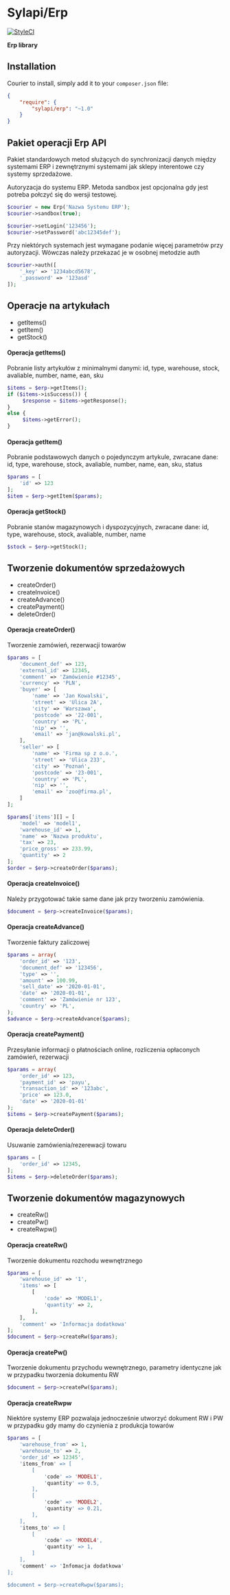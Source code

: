 # Sylapi/Erp

[![StyleCI](https://github.styleci.io/repos/263632999/shield?branch=master)](https://github.styleci.io/repos/263632999?branch=master)

**Erp library**

## Installation

Courier to install, simply add it to your `composer.json` file:

```json
{
    "require": {
        "sylapi/erp": "~1.0"
    }
}
```

## Pakiet operacji Erp API
Pakiet standardowych metod służących do synchronizacji danych między systemami ERP i zewnętrznymi systemami
jak sklepy interentowe czy systemy sprzedażowe.

Autoryzacja do systemu ERP. Metoda sandbox jest opcjonalna gdy jest potreba połczyć się do wersji testowej.
```php
$courier = new Erp('Nazwa Systemu ERP');
$courier->sandbox(true);

$courier->setLogin('123456');
$courier->setPassword('abc12345def');
```

Przy niektórych systemach jest wymagane podanie więcej parametrów przy autoryzacji. Wówczas należy przekazać je w osobnej metodzie auth
```php
$courier->auth([
    '_key' => '1234abcd5678',
    '_password' => '123asd'
]);
```

## Operacje na artykułach
- getItems()
- getItem()
- getStock()

#### Operacja getItems()
Pobranie listy artykułów z minimalnymi danymi: id, type, warehouse, stock, avaliable, number, name, ean, sku
```php
$items = $erp->getItems();
if ($items->isSuccess()) {
     $response = $items->getResponse();
}
else {
     $items->getError();
}
```

#### Operacja getItem()
Pobranie podstawowych danych o pojedynczym artykule, zwracane dane: id, type, warehouse, stock, avaliable, number, name, ean, sku, status
```php
$params = [
    'id' => 123
];
$item = $erp->getItem($params);
```

#### Operacja getStock()
Pobranie stanów magazynowych i dyspozycyjnych, zwracane dane: id, type, warehouse, stock, avaliable, number, name
```php
$stock = $erp->getStock();
```

## Tworzenie dokumentów sprzedażowych
- createOrder()
- createInvoice()
- createAdvance()
- createPayment()
- deleteOrder()

#### Operacja createOrder()
Tworzenie zamówień, rezerwacji towarów
```php
$params = [
    'document_def' => 123,
    'external_id' => 12345,
    'comment' => 'Zamówienie #12345',
    'currency' => 'PLN',
    'buyer' => [
        'name' => 'Jan Kowalski',
        'street' => 'Ulica 2A',
        'city' => 'Warszawa',
        'postcode' => '22-001',
        'country' => 'PL',
        'nip' => '',
        'email' => 'jan@kowalski.pl',
    ],
    'seller' => [
        'name' => 'Firma sp z o.o.',
        'street' => 'Ulica 233',
        'city' => 'Poznań',
        'postcode' => '23-001',
        'country' => 'PL',
        'nip' => '',
        'email' => 'zoo@firma.pl',
    ]
];

$params['items'][] = [
    'model' => 'model1',
    'warehouse_id' => 1,
    'name' => 'Nazwa produktu',
    'tax' => 23,
    'price_gross' => 233.99,
    'quantity' => 2
];
$order = $erp->createOrder($params);
```

#### Operacja createInvoice()
Należy przygotować takie same dane jak przy tworzeniu zamówienia.
```php
$document = $erp->createInvoice($params);
```

#### Operacja createAdvance()
Tworzenie faktury zaliczowej
```php
$params = array(
    'order_id' => '123',
    'document_def' => '123456',
    'type' => '',
    'amount' => 100.99,
    'sell_date' => '2020-01-01',
    'date' => '2020-01-01',
    'comment' => 'Zamówienie nr 123',
    'country' => 'PL',
);
$advance = $erp->createAdvance($params);
```

#### Operacja createPayment()
Przesyłanie informacji o płatnościach online, rozliczenia opłaconych zamówień, rezerwacji
```php
$params = array(
    'order_id' => 123,
    'payment_id' => 'payu',
    'transaction_id' => '123abc',
    'price' => 123.0,
    'date' => '2020-01-01'
);
$items = $erp->createPayment($params);
```

#### Operacja deleteOrder()
Usuwanie zamówienia/rezerewacji towaru
```php
$params = [
    'order_id' => 12345,
];
$items = $erp->deleteOrder($params);
```

## Tworzenie dokumentów magazynowych
- createRw()
- createPw()
- createRwpw()

#### Operacja createRw()
Tworzenie dokumentu rozchodu wewnętrznego
```php
$params = [
    'warehouse_id' => '1',
    'items' => [
        [
            'code' => 'MODEL1',
            'quantity' => 2,
        ],
    ],
    'comment' => 'Informacja dodatkowa'
];
$document = $erp->createRw($params);
```

#### Operacja createPw()
Tworzenie dokumentu przychodu wewnętrznego, parametry
identyczne jak w przypadku tworzenia dokumentu RW
```php
$document = $erp->createPw($params);
```

#### Operacja createRwpw
Niektóre systemy ERP pozwalaja jednocześnie utworzyć dokument RW i PW
w przypadku gdy mamy do czynienia z produkcja towarów
```php
$params = [
    'warehouse_from' => 1,
    'warehouse_to' => 2,
    'order_id' => 12345',
    'items_from' => [
        [
            'code' => 'MODEL1',
            'quantity' => 0.5,
        ],
        [
            'code' => 'MODEL2',
            'quantity' => 0.21,
        ],
    ],
    'items_to' => [
        [
            'code' => 'MODEL4',
            'quantity' => 1,
        ]
    ],
    'comment' => 'Infomacja dodatkowa'
];

$document = $erp->createRwpw($params);
```

